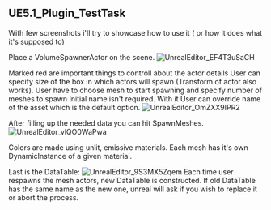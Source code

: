 ## UE5.1_Plugin_TestTask

With few screenshots i'll try to showcase how to use it ( or how it does what it's supposed to)

Place a VolumeSpawnerActor on the scene.
![UnrealEditor_EF4T3uSaCH](https://github.com/nescave/UE5.1_Plugin_TestTask/assets/38581117/07c3b8b0-babe-4464-bbde-b550ffe6c1a6)

Marked red are important things to controll about the actor details
User can specify size of the box in which actors will spawn (Transform of actor also works).
User have to choose mesh to start spawning and specify number of meshes to spawn
Initial name isn't required. With it User can override name of the asset which is the default option.
![UnrealEditor_OmZXX9IPR2](https://github.com/nescave/UE5.1_Plugin_TestTask/assets/38581117/643bf4f0-972a-480d-9e8f-64ffafe71d5b)

After filling up the needed data you can hit SpawnMeshes.
![UnrealEditor_vlQO0WaPwa](https://github.com/nescave/UE5.1_Plugin_TestTask/assets/38581117/7c5800bd-fbbd-4871-94c9-14d9b81201f3)

Colors are made using unlit, emissive materials. Each mesh has it's own DynamicInstance of a given material.

Last is the DataTable:
![UnrealEditor_9S3MX5Zqem](https://github.com/nescave/UE5.1_Plugin_TestTask/assets/38581117/fa3663bb-2617-49b1-ab64-433c9f3e4569)
Each time user respawns the mesh actors, new DataTable is constructed. If old DataTable has the same name as the new one,
unreal will ask if you wish to replace it or abort the process. 
